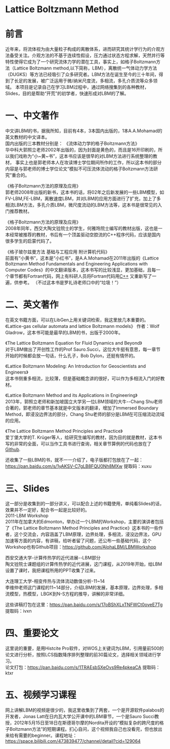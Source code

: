 # Lattice Boltzmann Method
# 前言
近年来，将流体视为由大量粒子构成的离散体系，进而研究其统计学行为的介观方法备受关注。介观方法的不基于连续性假设，压力通过状态方程求解，天然并行等特性使得它成为了一个研究流体力学的潜在工具，事实上，如格子Boltzmann方法（Lattice Boltzmann method,以下简称，LBM），离散统一气体动力学方法（DUGKS）等方法已经吸引了众多研究者。LBM方法在诞生至今的三十年间，得到了长足的发展，被广泛运用于微/纳米尺度流，多相流，多孔介质流等众多领域。
本项目是记录自己在学习LBM过程中，通过网络搜集到的各种教材，Slides，目的是帮助“开荒”的初学者，快速形成对LBM的了解。    
  
# 一、中文著作      
中文讲LBM的书，据我所知，目前有4本，3本国内出版的，1本A.A.Mohamad的英文教材的中文译本。  
国内出版的三本教材分别是：
《流体动力学的格子Boltzmann方法》  
华中科大郭照立老师2002年出版的，因为封面是黄色的，而且是16开印刷的，所以我们戏称为“小~黄~书”，这本书应该是很早的对LBM方法进行系统整理的教材，
事实上也是郭老师本人在攻读博士学位期间所作的工作，所以这本书的部分内容是与郭老师的博士学位论文“模拟不可压流体流动的格子Boltzmann方法研究”重合的。

《格子Boltzmann方法的原理及应用》   
郭老师2008年出版的新书，这本书的话，将02年之后新发展的一些LBM模型，如FV-LBM,FE-LBM，离散速度LBM，并对LBM的应用方面进行了扩充，加上了多相流LBM方法，多孔介质LBM，微尺度流动的LBM方法等，这本书是很常见的入门推荐教材。  

《格子Boltzmann方法的原理及应用》    
2008年同年，西交大陶文铨院士的学生，何雅玲院士编写的教材出版，这也是一本经常被推荐的教材，书后有一个顶盖驱动空腔流的C++程序代码，应该是国内很多学生的启蒙代码了。    

《格子玻尔兹曼方法 基础与工程应用 附计算机代码》  
前面有“小黄书”，这本是“小红书”，是A.A.Mohamad在2011年出版的《Lattice Boltzmann Method Fundamentals and Engineering Applications with Computer Codes》的中文翻译版本，这本书写的比较浅显，更加基础，且每一个章节都有Fortran代码，网上有科研人员将Fortran代码用[C++](https://github.com/zmhhaha/LBM-Cplusplus-A.A.Mohamad) 又重新写了一遍，供参考。 （不过这本书是罗礼诗老师口中的“垃圾！”）

# 二、英文著作      
在英文书籍方面，可以在LibGen上用关键词检索，我这里放几本重要的。  
《Lattice-gas cellular automata and lattice Boltzmann models》
  作者：Wolf Gladrow，这本书可能是最早的LBM的书，出版于2000年。  
  
《The Lattice Boltzmann Equation for Fluid Dynamics and Beyond》  
对于LBM做出了开创性工作的Prof Sauro.Succi，这位大牛挺有意思，每一章节开始的时候都会放一句话，什么孔子，Bob Dylon，还挺有情怀的。  
  
 《Lattice Boltzmann Modeling: An Introduction for Geoscientists and Engineers》  
这本书侧重多相流，比较薄，但是基础概念讲的很好，可以作为多相流入门的好教材。  
  
  《Lattice Boltzmann Method and its Applications in Engineering》  
2013年，郭照立老师和新加坡国立大学另一位LBM领域的大牛--Chang Shu老师合著的，郭老师的章节基本就是中文版本的翻译，增加了Immersed Boundary Method，即浸没边界法的部分，Chang Shu老师的部分是LBM在可压缩流动流域的应用。  
  
  《The Lattice Boltzmann Method Principles and Practice》  
爱丁堡大学的T. Krüger等人，给研究生编写的教材，因为目的就是教材，这本书写的非常的全面，可以当作工具书进行查询，相关章节算例的代码也放在了[Github](https://github.com/lbm-principles-practice/code).  

还收集了一些LBM的书，就不一一介绍了，电子版都打包放在了一起：https://pan.baidu.com/s/1yAKSV-C7gLB8FQU0Nh8MXw  提取码：xuxu  

# 三、Slides  
这一部分是收集到的一部分讲义，可以配合上述的书籍使用，单纯看Slides的话，效果并不一定好，配合书一起是比较好的。  
2011-LBM Workshop  
2011年在加拿大的Edmonton，举办过一个LBM的Workshop，主要的演讲者包括了《The Lattice Boltzmann Method Principles and Practice》这本书的一些作者，这个交流会，内容涵盖了LBM原理，边界处理，多相流，浸没边界法，GPU加速等方面的内容，有讲稿，给听者留了问题，还公布一些基础代码，这个Workshop也有Github项目：https://github.com/AlohaLBM/LBMWorkshop  

西安交通大学-计算传热学的近代进展--LBM部分  
陶文铨院士课题组的计算传热学的近代进展，这门课程，从2019年开始，给LBM设置了课时，我把课程所用的PPT收集了过来。  

大连理工大学-相变传热与流体流动数值分析-11~14  
李维仲老师这门课程的11~14部分，介绍LBM的发展，基本原理，边界处理，多相流模型，热模型，LBGK到N-S方程的推导，讲解的非常详细。  

这些讲稿打包在这里：https://pan.baidu.com/s/17oBShXLxTNFWCt0oveE7Tg 提取码：ivxn 

# 四、重要论文  
这里说的重要，是用Histcite Pro软件，对WOS上关键词为LBM，引用量前500的论文进行分析，按照LCS指数降序排列整理的前30篇论文，选择相关领域进行学习。    
论文打包：https://pan.baidu.com/s/1TRAEsbSXeOvs9Re4pkeaCA 提取码：ktxr

# 五、视频学习课程  
网上讲解LBM的视频是很少的，我这里收集到了两套，一个是开源软件palabos的开发者，Jonas Latt在日内瓦大学公开课中的LBM章节，一个是Sauro Succi教授，2012年5月15日至18日在斯德哥尔摩的Nordita开设的“模拟复杂的跨尺度的格子Boltzmann方法”的短期课程。扪心自问，这个视频我自己也没看完，但也放出来给有需要的beginner。课程地址：https://space.bilibili.com/473839477/channel/detail?cid=129064




